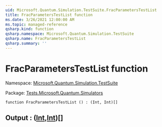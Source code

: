```yaml
---
uid: Microsoft.Quantum.Simulation.TestSuite.FracParametersTestList
title: FracParametersTestList function
ms.date: 3/26/2021 12:00:00 AM
ms.topic: managed-reference
qsharp.kind: function
qsharp.namespace: Microsoft.Quantum.Simulation.TestSuite
qsharp.name: FracParametersTestList
qsharp.summary: ''
---
```


# FracParametersTestList function

Namespace: [Microsoft.Quantum.Simulation.TestSuite](xref:Microsoft.Quantum.Simulation.TestSuite)

Package: [Tests.Microsoft.Quantum.Simulators](https://nuget.org/packages/Tests.Microsoft.Quantum.Simulators)




```qsharp
function FracParametersTestList () : (Int, Int)[]
```


## Output : ([Int](xref:microsoft.quantum.lang-ref.int),[Int](xref:microsoft.quantum.lang-ref.int))[]

